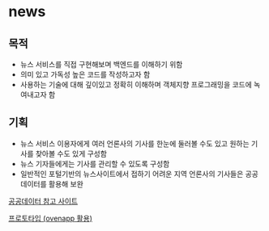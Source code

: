 # news

## 목적
* 뉴스 서비스를 직접 구현해보며 백엔드를 이해하기 위함
* 의미 있고 가독성 높은 코드를 작성하고자 함
* 사용하는 기술에 대해 깊이있고 정확히 이해하며 객체지향 프로그래밍을 코드에 녹여내고자 함

## 기획
* 뉴스 서비스 이용자에게 여러 언론사의 기사를 한눈에 둘러볼 수도 있고
원하는 기사를 찾아볼 수도 있게 구성함
* 뉴스 기자들에게는 기사를 관리할 수 있도록 구성함
* 일반적인 포털기반의 뉴스사이트에서 접하기 어려운 지역 언론사의 기사들은 공공데이터를 활용해 보완

[공공데이터 참고 사이트](https://www.data.go.kr/data/15034926/openapi.do)

[프로토타입 (ovenapp 활용)](https://ovenapp.io/view/wp8c3hZx9oYXGnwD4AWbaX0Zz3NKWFxw/)
